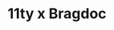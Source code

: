 ---
title: "11ty x Bragdoc"
layout: "layouts/bragdoc.njk"
description: Eleventy theme inspired by Julia Evan's Brag Document. Original Bragdocs design by Jonny Burch and Neil Cameron.
pagetype: website
---